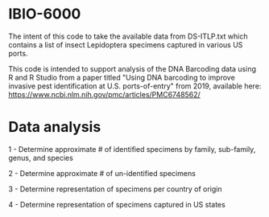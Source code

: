 # IBIO-6000

The intent of this code to take the available data from DS-ITLP.txt which contains a list of insect Lepidoptera specimens captured in various US ports.

This code is intended to support analysis of the DNA Barcoding data using R and R Studio from a paper titled "Using DNA barcoding to improve invasive pest identification at U.S. ports-of-entry" from 2019, available here: https://www.ncbi.nlm.nih.gov/pmc/articles/PMC6748562/

# Data analysis
1 - Determine approximate # of identified specimens by family, sub-family, genus, and species

2 - Determine approximate # of un-identified specimens

3 - Determine representation of specimens per country of origin

4 - Determine representation of specimens captured in US states
